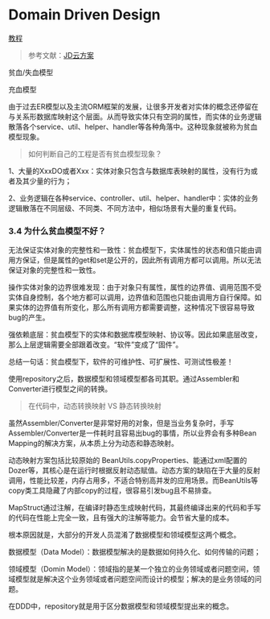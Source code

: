 # Domain Driven Design

[教程](https://juejin.cn/post/7275222603886788620?utm_source=gold_browser_extension)

> 参考文献：[JD云方案](https://juejin.cn/post/7316202778790625290)

贫血/失血模型

充血模型

由于过去ER模型以及主流ORM框架的发展，让很多开发者对实体的概念还停留在与关系形数据库映射这个层面。从而导致实体只有空洞的属性，而实体的业务逻辑散落各个service、util、helper、handler等各种角落中。这种现象就被称为贫血模型现象。

> 如何判断自己的工程是否有贫血模型现象？

1、大量的XxxDO或者Xxx：实体对象只包含与数据库表映射的属性，没有行为或者及其少量的行为；

2、业务逻辑在各种service、controller、util、helper、handler中：实体的业务逻辑散落在不同层级、不同类、不同方法中，相似场景有大量的重复代码。

### 3.4 为什么贫血模型不好？

无法保证实体对象的完整性和一致性：贫血模型下，实体属性的状态和值只能由调用方保证，但是属性的get和set是公开的，因此所有调用方都可以调用。所以无法保证对象的完整性和一致性。

操作实体对象的边界很难发现：由于对象只有属性，属性的边界值、调用范围不受实体自身控制，各个地方都可以调用，边界值和范围也只能由调用方自行保障。如果实体的边界值有所变化，那么所有调用方都需要调整，这种情况下很容易导致bug的产生。

强依赖底层：贫血模型下的实体和数据库模型映射、协议等。因此如果底层改变，那么上层逻辑需要全部跟着改变。“软件”变成了“固件”。

总结一句话：贫血模型下，软件的可维护性、可扩展性、可测试性极差！

使用repository之后，数据模型和领域模型都各司其职。通过Assembler和Converter进行模型之间的转换。

> 在代码中，动态转换映射 VS 静态转换映射

虽然Assembler/Converter是非常好用的对象，但是当业务复杂时，手写Assembler/Converter是一件耗时且容易出bug的事情，所以业界会有多种Bean Mapping的解决方案，从本质上分为动态和静态映射。

动态映射方案包括比较原始的 BeanUtils.copyProperties、能通过xml配置的Dozer等，其核心是在运行时根据反射动态赋值。动态方案的缺陷在于大量的反射调用，性能比较差，内存占用多，不适合特别高并发的应用场景。而BeanUtils等copy类工具隐藏了内部copy的过程，很容易引发bug且不易排查。

MapStruct通过注解，在编译时静态生成映射代码，其最终编译出来的代码和手写的代码在性能上完全一致，且有强大的注解等能力。会节省大量的成本。



根本原因就是，大部分的开发人员混淆了数据模型和领域模型这两个概念。

数据模型（Data Model）：数据模型解决的是数据如何持久化、如何传输的问题；

领域模型（Domin Model）：领域指的是某一个独立的业务领域或者问题空间，领域模型就是解决这个业务领域或者问题空间而设计的模型；解决的是业务领域的问题。

在DDD中，repository就是用于区分数据模型和领域模型提出来的概念。



